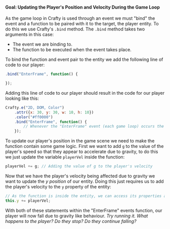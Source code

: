 #### Goal: Updating the Player's Position and Velocity During the Game Loop

As the game loop in Crafty is used through an event we must "bind" the event and a function to be paired with it to the target, the player entity. To do this we use Crafty's `.bind` method. The `.bind` method takes two arguments in this case:

*   The event we are binding to.
*   The function to be executed when the event takes place.

To bind the function and event pair to the entity we add the following line of code to our player:

```javascript
.bind("EnterFrame", function() {

});
```

Adding this line of code to our player should result in the code for our player looking like this:

```javascript
Crafty.e("2D, DOM, Color")
    .attr({x: 30, y: 30, w: 10, h: 10})
    .color("#ff0000")
    .bind("EnterFrame", function() {
        // Whenever the "EnterFrame" event (each game loop) occurs the code in this function will run
    });
```

To update our player's position in the game scene we need to make the function contain some game logic. First we want to add `g` to the value of the player's speed so that they appear to accelerate due to gravity, to do this we just update the variable `playerVel` inside the function:

```javascript
playerVel += g; // Adding the value of g to the player's velocity
```

Now that we have the player's velocity being affected due to gravity we want to update the *y position* of our entity. Doing this just requires us to add the player's velocity to the `y` property of the entity:

```javascript
// As the function is inside the entity, we can access its properties and methods using the keyword "this"
this.y += playerVel; 
```

With both of these statements within the "EnterFrame" events function, our player will now fall due to gravity like behaviour. *Try running it. What happens to the player? Do they stop? Do they continue falling?*


